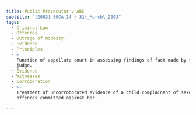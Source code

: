 ```yaml
---
title: Public Prosecutor v ABC
subtitle: "[2003] SGCA 14 / 31\_March\_2003"
tags:
  - Criminal Law
  - Offences
  - Outrage of modesty.
  - Evidence
  - Principles
  - >-
    Function of appellate court in assessing findings of fact made by trial
    judge.
  - Evidence
  - Witnesses
  - Corroboration
  - >-
    Treatment of uncorroborated evidence of a child complainant of sexual
    offences committed against her.

---
```


